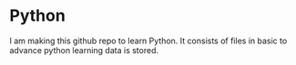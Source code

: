 # Python
I am making this github repo to learn Python. It consists of files in basic to advance python learning data is stored.
